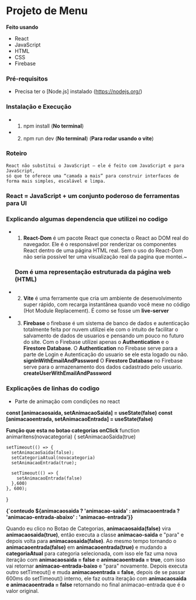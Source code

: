 # Projeto de Menu 
**Feito usando** 
- React
- JavaScript 
- HTML 
- CSS
- Firebase

### Pré-requisitos
- Precisa ter o [Node.js] instalado (https://nodejs.org/)
### Instalação e Execução
- 1. npm install (**No terminal**)
- 2. npm run dev (**No terminal**) (**Para rodar usando o vite**)

### Roteiro
    React não substitui o JavaScript — ele é feito com JavaScript e para JavaScript, 
    só que te oferece uma “camada a mais” para construir interfaces de forma mais simples, escalável e limpa.
  ### React = JavaScript + um conjunto poderoso de ferramentas para UI

### Explicando algumas dependencia que utilizei no codigo
- 1. **React-Dom** é um pacote React que conecta o React ao DOM real do navegador. 
     Ele é o responsável por renderizar os componentes React dentro de uma página HTML real.
     Sem o uso do React-Dom não seria possivel ter uma visualização real da pagina que montei.~
    ### Dom é uma representação estruturada da página web (HTML)

- 2. **Vite** é uma ferramente que cria um ambiente de desenvolvimento super rápido, 
      com recarga instantânea quando você mexe no código (Hot Module Replacement).
      É como se fosse um **live-server**

- 3. **Firebase** o firebase é um sistema de banco de dados e autenticação totalmente feita por nuvem
      utilizei ele com o intuito de facilitar o salvamento de dados de usuarios e pensando um pouco no futuro do site.
      Com o Firebase utilizei apenas o **Authentication** e o **Firestore Database**. 
      O **Authentication** no Firebase serve para a parte de Login e Autenticação do usuario se ele esta logado ou não. **signInWithEmailAndPassword**
      O **Firestore Database** no Firebase serve para o armazenamento dos dados cadastrado pelo usuario. **createUserWithEmailAndPassword**

### Explicações de linhas do codigo

- Parte de animação com condições no react

**const [animacaosaida, setAnimacaoSaida] = useState(false)**
**const [animacaoentrada, setAnimacaoEntrada] = useState(false)**

**Função que esta no botao categorias onClick**
function animaritens(novacategoria) {
    setAnimacaoSaida(true)
    

    setTimeout(() => {
      setAnimacaoSaida(false);
      setCategoriaAtual(novacategoria)
      setAnimacaoEntrada(true);

      setTimeout(() => {
        setAnimacaoEntrada(false)
      },600)
    }, 600);
}

**{`conteudo ${animacaosaida ? 'animacao-saida' : animacaoentrada ? 'animacao-entrada-abaixo' : 'animacao-entrada'}}**

Quando eu clico no Botao de Categorias, **animacaosaida(false)** vira **animacaosaida(true)**, então executa a classe **animacao-saida** e "para" e depois volta para **animacaosaida(false)**. Ao mesmo tempo tornando o **animacaoentrada(false)** em **animacaoentrada(true)** e mudando a **categoriaAtual** para categoria selecionada, com isso ele faz uma nova iteração com **animacaosaida = false** e **animacaoentrada = true**, com isso vai retornar **animacao-entrada-baixo** e "para" novamente. Depois executa outro setTimeout() e muda **animacaoentrada = false**, depois de se passar 600ms do setTimeout() interno, ele faz outra iteração com **animacaosaida e animacaoentrada = false** retornando no final animacao-entrada que é o valor original.